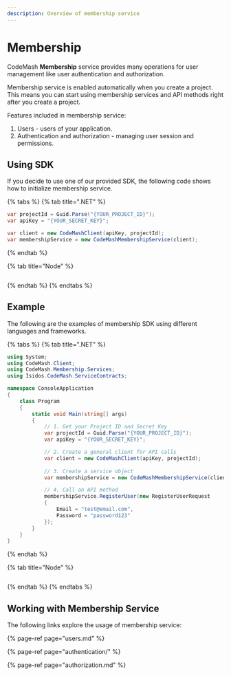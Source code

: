 ```yaml
---
description: Overview of membership service
---
```


# Membership

CodeMash **Membership** service provides many operations for user management like user authentication and authorization.

Membership service is enabled automatically when you create a project. This means you can start using membership services and API methods right after you create a project.

Features included in membership service:

1. Users - users of your application.
2. Authentication and authorization - managing user session and permissions.

## Using SDK

If you decide to use one of our provided SDK, the following code shows how to initialize membership service.

{% tabs %}
{% tab title=".NET" %}
```csharp
var projectId = Guid.Parse("{YOUR_PROJECT_ID}");
var apiKey = "{YOUR_SECRET_KEY}";

var client = new CodeMashClient(apiKey, projectId);
var membershipService = new CodeMashMembershipService(client);
```
{% endtab %}

{% tab title="Node" %}
```

```
{% endtab %}
{% endtabs %}

## Example

The following are the examples of membership SDK using different languages and frameworks.

{% tabs %}
{% tab title=".NET" %}
```csharp
using System;
using CodeMash.Client;
using CodeMash.Membership.Services;
using Isidos.CodeMash.ServiceContracts;

namespace ConsoleApplication
{
    class Program
    {
        static void Main(string[] args)
        {
            // 1. Get your Project ID and Secret Key
            var projectId = Guid.Parse("{YOUR_PROJECT_ID}");
            var apiKey = "{YOUR_SECRET_KEY}";

            // 2. Create a general client for API calls
            var client = new CodeMashClient(apiKey, projectId);
            
            // 3. Create a service object
            var membershipService = new CodeMashMembershipService(client);

            // 4. Call an API method
            membershipService.RegisterUser(new RegisterUserRequest
            {
                Email = "test@email.com",
                Password = "password123"
            });
        }
    }
}
```
{% endtab %}

{% tab title="Node" %}
```

```
{% endtab %}
{% endtabs %}

## Working with Membership Service

The following links explore the usage of membership service:

{% page-ref page="users.md" %}

{% page-ref page="authentication/" %}

{% page-ref page="authorization.md" %}

